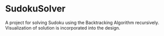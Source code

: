 # SudokuSolver
A project for solving Sudoku using the Backtracking Algorithm recursively.  Visualization of solution is incorporated into the design.
